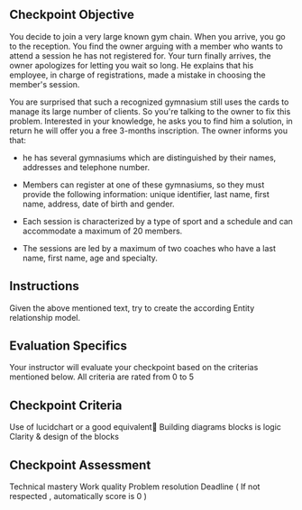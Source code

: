 ## **Checkpoint Objective**

You decide to join a very large known gym chain. When you arrive, you go to the reception. You find the owner arguing with a member who wants to attend a session he has not registered for. Your turn finally arrives, the owner apologizes for letting you wait so long. He explains that his employee, in charge of registrations, made a mistake in choosing the member's session.

You are surprised that such a recognized gymnasium still uses the cards to manage its large number of clients. So you're talking to the owner to fix this problem.
Interested in your knowledge, he asks you to find him a solution, in return he will offer you a free 3-months inscription.
The owner informs you that:

- he has several gymnasiums which are distinguished by their names, addresses and telephone number.

- Members can register at one of these gymnasiums, so they must provide the following information: unique identifier, last name, first name, address, date of birth and gender.

- Each session is characterized by a type of sport and a schedule and can accommodate a maximum of 20 members.

- The sessions are led by a maximum of two coaches who have a last name, first name, age and specialty.

## **Instructions**

Given the above mentioned text, try to create the according Entity relationship model.

## **Evaluation Specifics**

Your instructor will evaluate your checkpoint based on the criterias mentioned below. All criteria are rated from 0 to 5

## **Checkpoint Criteria**

Use of lucidchart or a good equivalent
Building diagrams blocks is logic
Clarity & design of the blocks

## **Checkpoint Assessment**

Technical mastery
Work quality
Problem resolution
Deadline ( If not respected , automatically score is 0 )
